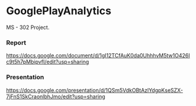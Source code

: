 # GooglePlayAnalytics
MS - 302 Project.

### Report  
https://docs.google.com/document/d/1gI12TCfAuK0da0UhhhvM5tw1O426Ic9t5h7pMbipvfI/edit?usp=sharing
  
### Presentation  
https://docs.google.com/presentation/d/1QSm5VdkOBtAzlYdgpKseSZX-7jFnS1SkCraonlbhJmo/edit?usp=sharing
